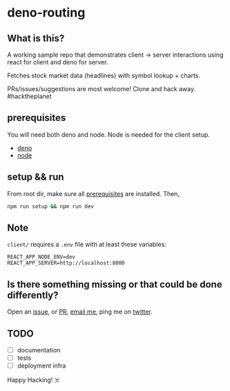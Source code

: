 # deno-routing

## What is this?

A working sample repo that demonstrates client -> server interactions using react for client and deno for server.

Fetches stock market data (headlines) with symbol lookup + charts.

PRs/issues/suggestions are most welcome! Clone and hack away. #hacktheplanet

## prerequisites

You will need both deno and node. Node is needed for the client setup.

- [deno](https://deno.land/)
- [node](https://nodejs.org/en/)

## setup && run

From root dir, make sure all [prerequisites](#prerequisites) are installed. Then,

```bash
npm run setup && npm run dev
```

## Note

`client/` requires a `.env` file with at least these variables:

```
REACT_APP_NODE_ENV=dev
REACT_APP_SERVER=http://localhost:8000
```

## Is there something missing or that could be done differently?

Open an [issue](https://github.com/michaelwilcox/deno-client-demo/issues), or [PR](https://github.com/michaelwilcox/deno-client-demo/pulls), [email me](mailto:mwilcox56@gmail.com), ping me on [twitter](https://twitter.com/mikewilco_).

## TODO

- [ ] documentation
- [ ] tests
- [ ] deployment infra

Happy Hacking! ☠️
